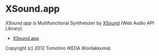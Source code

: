 XSound.app
=========
  
*XSound.app* is Multifunctional Synthesizer by [XSound](https://github.com/Korilakkuma/XSound) (Web Audio API Library).
  
* [XSound.app](https://xsound.app/)
  
Copyright (c) 2012 Tomohiro IKEDA (Korilakkuma)
